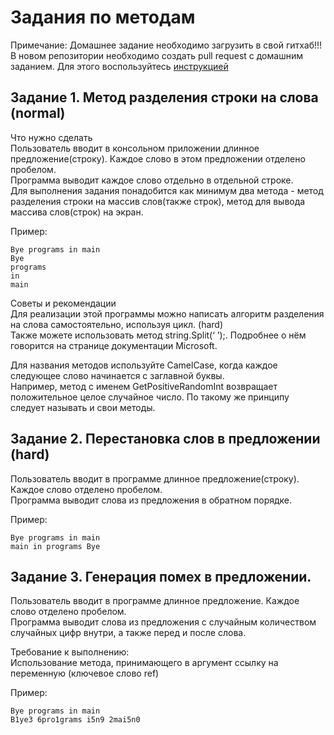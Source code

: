# Задания по методам

Примечание:
Домашнее задание необходимо загрузить в свой гитхаб!!!
В новом репозитории необходимо создать pull request с домашним заданием.
Для этого воспользуйтесь [инструкцией](https://github.com/ted7007/EVOClub/blob/main/Instructions/GitInstruction.md)


Задание 1. Метод разделения строки на слова (normal) 
---

Что нужно сделать  
Пользователь вводит в консольном приложении длинное предложение(строку). Каждое слово в этом предложении отделено пробелом.  
Программа выводит каждое слово отдельно в отдельной строке.  
Для выполнения задания понадобится как минимум два метода - метод разделения строки на массив слов(также строк), метод для вывода массива слов(строк) на экран.  
  
Пример:
```
Bye programs in main
Bye
programs
in
main
```

Советы и рекомендации  
Для реализации этой программы можно написать алгоритм разделения на слова самостоятельно, используя цикл. (hard)  
Также можете использовать метод string.Split(‘ ’);. Подробнее о нём говорится на странице документации Microsoft.  
  
Для названия методов используйте CamelCase, когда каждое следующее слово начинается с заглавной буквы.  
Например, метод с именем GetPositiveRandomInt возвращает положительное целое случайное число. По такому же принципу следует называть и свои методы.  

Задание 2. Перестановка слов в предложении (hard)  
---

Пользователь вводит в программе длинное предложение(строку). Каждое слово отделено пробелом.  
Программа выводит слова из предложения в обратном порядке.  

Пример:  
```
Bye programs in main
main in programs Bye
```
Задание 3. Генерация помех в предложении.
---
Пользователь вводит в программе длинное предложение. Каждое слово отделено пробелом.  
Программа выводит слова из предложения с случайным количеством случайных цифр внутри, а также перед и после слова.  

Требование к выполнению:  
Использование метода, принимающего в аргумент ссылку на переменную (ключевое слово ref)  

Пример:  
```
Bye programs in main
B1ye3 6pro1grams i5n9 2mai5n0
```
